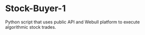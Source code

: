# Stock-Buyer-1
Python script that uses public API and Webull platform to execute algorithmic stock trades.

